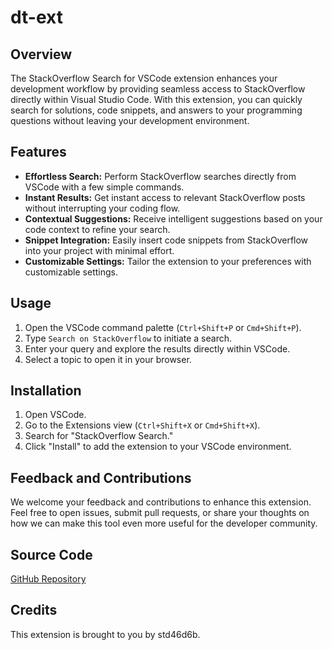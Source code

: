 # dt-ext

## Overview

The StackOverflow Search for VSCode extension enhances your development workflow by providing seamless access to StackOverflow directly within Visual Studio Code. With this extension, you can quickly search for solutions, code snippets, and answers to your programming questions without leaving your development environment.

## Features

- **Effortless Search:** Perform StackOverflow searches directly from VSCode with a few simple commands.
- **Instant Results:** Get instant access to relevant StackOverflow posts without interrupting your coding flow.
- **Contextual Suggestions:** Receive intelligent suggestions based on your code context to refine your search.
- **Snippet Integration:** Easily insert code snippets from StackOverflow into your project with minimal effort.
- **Customizable Settings:** Tailor the extension to your preferences with customizable settings.

## Usage

1. Open the VSCode command palette (`Ctrl+Shift+P` or `Cmd+Shift+P`).
2. Type `Search on StackOverflow` to initiate a search.
3. Enter your query and explore the results directly within VSCode.
4. Select a topic to open it in your browser.

## Installation

1. Open VSCode.
2. Go to the Extensions view (`Ctrl+Shift+X` or `Cmd+Shift+X`).
3. Search for "StackOverflow Search."
4. Click "Install" to add the extension to your VSCode environment.

## Feedback and Contributions

We welcome your feedback and contributions to enhance this extension. Feel free to open issues, submit pull requests, or share your thoughts on how we can make this tool even more useful for the developer community.

## Source Code

[GitHub Repository](https://github.com/m4itmo/dt-ext)

## Credits

This extension is brought to you by std46d6b.
